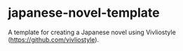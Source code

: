 # japanese-novel-template
A template for creating a Japanese novel using Vivliostyle (https://github.com/vivliostyle).
